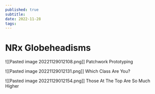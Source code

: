 ```yaml
---
published: true
subtitle: 
date: 2022-11-28
tags: 
---
```


# NRx Globeheadisms

![[Pasted image 20221129012108.png]]
Patchwork Prototyping

![[Pasted image 20221129012131.png]]
Which Class Are You?

![[Pasted image 20221129012154.png]]
Those At The Top Are So Much Higher